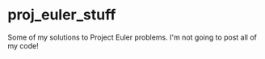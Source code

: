 proj_euler_stuff
================

Some of my solutions to Project Euler problems. I'm not going to post all of my code!